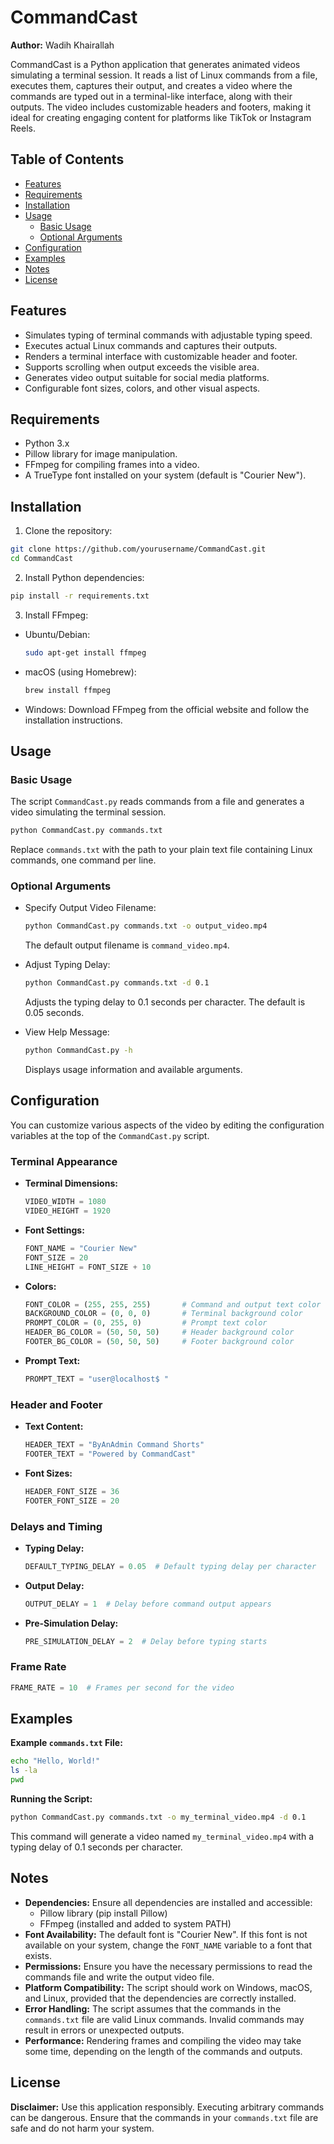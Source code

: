 # CommandCast

**Author:** Wadih Khairallah

CommandCast is a Python application that generates animated videos simulating a terminal session. It reads a list of Linux commands from a file, executes them, captures their output, and creates a video where the commands are typed out in a terminal-like interface, along with their outputs. The video includes customizable headers and footers, making it ideal for creating engaging content for platforms like TikTok or Instagram Reels.

## Table of Contents

- [Features](#features)
- [Requirements](#requirements)
- [Installation](#installation)
- [Usage](#usage)
  - [Basic Usage](#basic-usage)
  - [Optional Arguments](#optional-arguments)
- [Configuration](#configuration)
- [Examples](#examples)
- [Notes](#notes)
- [License](#license)

## Features

- Simulates typing of terminal commands with adjustable typing speed.
- Executes actual Linux commands and captures their outputs.
- Renders a terminal interface with customizable header and footer.
- Supports scrolling when output exceeds the visible area.
- Generates video output suitable for social media platforms.
- Configurable font sizes, colors, and other visual aspects.

## Requirements

- Python 3.x
- Pillow library for image manipulation.
- FFmpeg for compiling frames into a video.
- A TrueType font installed on your system (default is "Courier New").

## Installation

1. Clone the repository:

```bash
git clone https://github.com/yourusername/CommandCast.git
cd CommandCast
```

2. Install Python dependencies:

```bash
pip install -r requirements.txt 
```

3. Install FFmpeg:

- Ubuntu/Debian:

  ```bash
  sudo apt-get install ffmpeg
  ```

- macOS (using Homebrew):

  ```bash
  brew install ffmpeg
  ```

- Windows: Download FFmpeg from the official website and follow the installation instructions.

## Usage

### Basic Usage

The script `CommandCast.py` reads commands from a file and generates a video simulating the terminal session.

```bash
python CommandCast.py commands.txt
```

Replace `commands.txt` with the path to your plain text file containing Linux commands, one command per line.

### Optional Arguments

- Specify Output Video Filename:

  ```bash
  python CommandCast.py commands.txt -o output_video.mp4
  ```

  The default output filename is `command_video.mp4`.

- Adjust Typing Delay:

  ```bash
  python CommandCast.py commands.txt -d 0.1
  ```

  Adjusts the typing delay to 0.1 seconds per character. The default is 0.05 seconds.

- View Help Message:

  ```bash
  python CommandCast.py -h
  ```

  Displays usage information and available arguments.

## Configuration

You can customize various aspects of the video by editing the configuration variables at the top of the `CommandCast.py` script.

### Terminal Appearance

- **Terminal Dimensions:**

  ```python
  VIDEO_WIDTH = 1080
  VIDEO_HEIGHT = 1920
  ```

- **Font Settings:**

  ```python
  FONT_NAME = "Courier New"
  FONT_SIZE = 20
  LINE_HEIGHT = FONT_SIZE + 10
  ```

- **Colors:**

  ```python
  FONT_COLOR = (255, 255, 255)       # Command and output text color
  BACKGROUND_COLOR = (0, 0, 0)       # Terminal background color
  PROMPT_COLOR = (0, 255, 0)         # Prompt text color
  HEADER_BG_COLOR = (50, 50, 50)     # Header background color
  FOOTER_BG_COLOR = (50, 50, 50)     # Footer background color
  ```

- **Prompt Text:**

  ```python
  PROMPT_TEXT = "user@localhost$ "
  ```

### Header and Footer

- **Text Content:**

  ```python
  HEADER_TEXT = "ByAnAdmin Command Shorts"
  FOOTER_TEXT = "Powered by CommandCast"
  ```

- **Font Sizes:**

  ```python
  HEADER_FONT_SIZE = 36
  FOOTER_FONT_SIZE = 20
  ```

### Delays and Timing

- **Typing Delay:**

  ```python
  DEFAULT_TYPING_DELAY = 0.05  # Default typing delay per character
  ```

- **Output Delay:**

  ```python
  OUTPUT_DELAY = 1  # Delay before command output appears
  ```

- **Pre-Simulation Delay:**

  ```python
  PRE_SIMULATION_DELAY = 2  # Delay before typing starts
  ```

### Frame Rate

```python
FRAME_RATE = 10  # Frames per second for the video
```

## Examples

**Example `commands.txt` File:**

```bash
echo "Hello, World!"
ls -la
pwd
```

**Running the Script:**

```bash
python CommandCast.py commands.txt -o my_terminal_video.mp4 -d 0.1
```

This command will generate a video named `my_terminal_video.mp4` with a typing delay of 0.1 seconds per character.

## Notes

- **Dependencies:** Ensure all dependencies are installed and accessible:
  - Pillow library (pip install Pillow)
  - FFmpeg (installed and added to system PATH)
- **Font Availability:** The default font is "Courier New". If this font is not available on your system, change the `FONT_NAME` variable to a font that exists.
- **Permissions:** Ensure you have the necessary permissions to read the commands file and write the output video file.
- **Platform Compatibility:** The script should work on Windows, macOS, and Linux, provided that the dependencies are correctly installed.
- **Error Handling:** The script assumes that the commands in the `commands.txt` file are valid Linux commands. Invalid commands may result in errors or unexpected outputs.
- **Performance:** Rendering frames and compiling the video may take some time, depending on the length of the commands and outputs.

## License

**Disclaimer:** Use this application responsibly. Executing arbitrary commands can be dangerous. Ensure that the commands in your `commands.txt` file are safe and do not harm your system.

